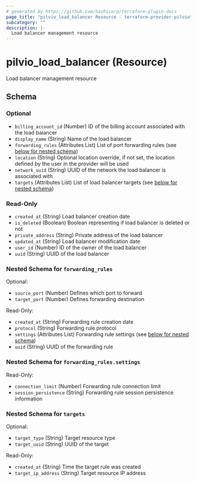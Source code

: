 ```yaml
---
# generated by https://github.com/hashicorp/terraform-plugin-docs
page_title: "pilvio_load_balancer Resource - terraform-provider-pilvio"
subcategory: ""
description: |-
  Load balancer management resource
---
```


# pilvio_load_balancer (Resource)

Load balancer management resource



<!-- schema generated by tfplugindocs -->
## Schema

### Optional

- `billing_account_id` (Number) ID of the billing account associated with the load balancer
- `display_name` (String) Name of the load balancer
- `forwarding_rules` (Attributes List) List of port forwarding rules (see [below for nested schema](#nestedatt--forwarding_rules))
- `location` (String) Optional location override, if not set, the location defined by the user in the provider will be used
- `network_uuid` (String) UUID of the network the load balancer is associated with
- `targets` (Attributes List) List of load balancer targets (see [below for nested schema](#nestedatt--targets))

### Read-Only

- `created_at` (String) Load balancer creation date
- `is_deleted` (Boolean) Boolean representing if load balancer is deleted or not
- `private_address` (String) Private address of the load balancer
- `updated_at` (String) Load balancer modification date
- `user_id` (Number) ID of the owner of the load balancer
- `uuid` (String) UUID of the load balancer

<a id="nestedatt--forwarding_rules"></a>
### Nested Schema for `forwarding_rules`

Optional:

- `source_port` (Number) Defines which port to forward
- `target_port` (Number) Defines forwarding destination

Read-Only:

- `created_at` (String) Forwarding rule creation date
- `protocol` (String) Forwarding rule protocol
- `settings` (Attributes List) Forwarding rule settings (see [below for nested schema](#nestedatt--forwarding_rules--settings))
- `uuid` (String) UUID of the forwarding rule

<a id="nestedatt--forwarding_rules--settings"></a>
### Nested Schema for `forwarding_rules.settings`

Read-Only:

- `connection_limit` (Number) Forwarding rule connection limit
- `session_persistence` (String) Forwarding rule session persistence information



<a id="nestedatt--targets"></a>
### Nested Schema for `targets`

Optional:

- `target_type` (String) Target resource type
- `target_uuid` (String) UUID of the target

Read-Only:

- `created_at` (String) Time the target rule was created
- `target_ip_address` (String) Target resource IP address


